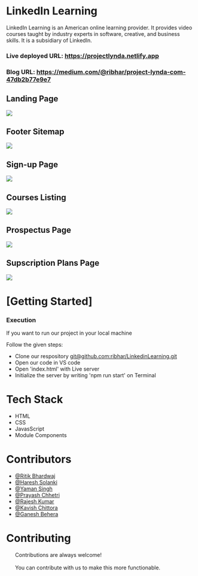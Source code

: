 <h1>LinkedIn Learning</h1>
LinkedIn Learning is an American online learning provider. It provides video courses taught by industry experts in software, creative, and business skills. It is a subsidiary of LinkedIn.

### Live deployed URL: https://projectlynda.netlify.app

### Blog URL: https://medium.com/@ribhar/project-lynda-com-47db2b77e9e7


 <h2>Landing Page</h2>
    <img src="https://github.com/ribhar/LinkedinLearning/blob/main/assets/land.png" />
    <h2>Footer Sitemap</h2>
     <img src="https://github.com/ribhar/LinkedinLearning/blob/main/assets/footer.png" />
  <h2>Sign-up Page</h2>
    <img src="https://github.com/ribhar/LinkedinLearning/blob/main/assets/sign.png" />
       <h2>Courses Listing</h2>
    <img src="https://github.com/ribhar/LinkedinLearning/blob/main/assets/course.PNG" />
        <h2>Prospectus Page</h2>
    <img src="https://github.com/ribhar/LinkedinLearning/blob/main/assets/pros.PNG" />
      <h2>Supscription Plans Page</h2>
    <img src="https://github.com/ribhar/LinkedinLearning/blob/main/assets/sups.PNG" />
    <h1>[Getting Started]</h1>
    <h3>Execution</h3>
    <p>If you want to run our project in your local machine</p>
    <p>Follow the given steps:</p>
    <ul>
        <li>Clone our respository <a href="git@github.com:ribhar/LinkedinLearning.git">git@github.com:ribhar/LinkedinLearning.git</a></li>
        <li>Open our code in VS code</li>
        <li>Open 'index.html' with Live server</li>
        <li>Initialize the server by writing 'npm run start' on Terminal</li>
    </ul>
        <h1>Tech Stack</h1>
    <ul>
        <li>HTML</li>
        <li>CSS</li>
        <li>JavasScript</li>
        <li>Module Components</li>
    </ul>
        <h1>Contributors</h1>
    <ul>
        <li><a href="https://github.com/ribhar">@Ritik Bhardwaj</a></li>
        <li><a href="https://github.com/haresh2349">@Haresh Solanki</a></li>
        <li> <a href="https://github.com/Yamansingh">@Yaman Singh</a> </li>
        <li><a href="https://github.com/prayaschhetri1">@Prayash Chhetri</a></li>
        <li><a href="https://github.com/rajeshdeoghar">@Rajesh Kumar</a></li>
        <li><a href="https://github.com/kavish729">@Kavish Chittora</a></li>
        <li><a href="https://github.com/ganeshbehera012">@Ganesh Behera</a></li>
    </ul>
       <h1>Contributing</h1>
    <ul>
        Contributions are always welcome!<br><br>
        You can contribute with us to make this more functionable.
    </ul>
   
  

  
